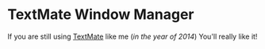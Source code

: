 # TextMate Window Manager

If you are still using [TextMate][1] like me (*in the year of 2014*)
You'll really like it!








[1]: http://macromates.com "TextMate"